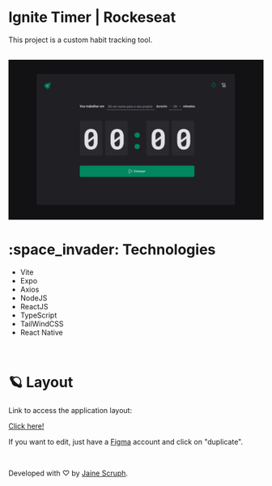 <h1>
	Ignite Timer | Rockeseat
</h1>
<p>This project is a custom habit tracking tool.</p>

<br />
<img src="/preview.png" />

<br>
  <h1>
	  :space_invader:  Technologies
  </h1>
  
  - Vite
  - Expo
  - Axios
  - NodeJS
  - ReactJS
  - TypeScript
  - TailWindCSS
  - React Native
<br />

<h1>🪐 Layout</h1>

Link to access the application layout:

<a href="https://www.figma.com/community/file/1195326661124171197">Click here!</a>

If you want to edit, just have a <a href="https://www.figma.com/signup">Figma</a> account and click on "duplicate".

<br />
<p>Developed with ♡ by <a href="https://www.instagram.com/scruph.js/">Jaine Scruph</a>.</p>
